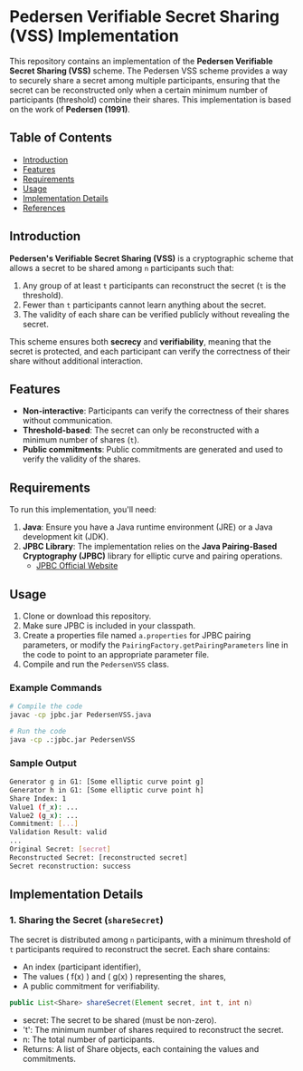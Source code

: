 # Pedersen Verifiable Secret Sharing (VSS) Implementation

This repository contains an implementation of the **Pedersen Verifiable Secret Sharing (VSS)** scheme. The Pedersen VSS scheme provides a way to securely share a secret among multiple participants, ensuring that the secret can be reconstructed only when a certain minimum number of participants (threshold) combine their shares. This implementation is based on the work of **Pedersen (1991)**.

## Table of Contents

- [Introduction](#introduction)
- [Features](#features)
- [Requirements](#requirements)
- [Usage](#usage)
- [Implementation Details](#implementation-details)
- [References](#references)

## Introduction

**Pedersen's Verifiable Secret Sharing (VSS)** is a cryptographic scheme that allows a secret to be shared among `n` participants such that:
1. Any group of at least `t` participants can reconstruct the secret (`t` is the threshold).
2. Fewer than `t` participants cannot learn anything about the secret.
3. The validity of each share can be verified publicly without revealing the secret.

This scheme ensures both **secrecy** and **verifiability**, meaning that the secret is protected, and each participant can verify the correctness of their share without additional interaction.

## Features

- **Non-interactive**: Participants can verify the correctness of their shares without communication.
- **Threshold-based**: The secret can only be reconstructed with a minimum number of shares (`t`).
- **Public commitments**: Public commitments are generated and used to verify the validity of the shares.

## Requirements

To run this implementation, you'll need:

1. **Java**: Ensure you have a Java runtime environment (JRE) or a Java development kit (JDK).
2. **JPBC Library**: The implementation relies on the **Java Pairing-Based Cryptography (JPBC)** library for elliptic curve and pairing operations.
   - [JPBC Official Website](http://gas.dia.unisa.it/projects/jpbc/)

## Usage

1. Clone or download this repository.
2. Make sure JPBC is included in your classpath.
3. Create a properties file named `a.properties` for JPBC pairing parameters, or modify the `PairingFactory.getPairingParameters` line in the code to point to an appropriate parameter file.
4. Compile and run the `PedersenVSS` class.

### Example Commands

```bash
# Compile the code
javac -cp jpbc.jar PedersenVSS.java

# Run the code
java -cp .:jpbc.jar PedersenVSS
```

### Sample Output

```bash
Generator g in G1: [Some elliptic curve point g]
Generator h in G1: [Some elliptic curve point h]
Share Index: 1
Value1 (f_x): ...
Value2 (g_x): ...
Commitment: [...]
Validation Result: valid
...
Original Secret: [secret]
Reconstructed Secret: [reconstructed secret]
Secret reconstruction: success
```

## Implementation Details

### 1. Sharing the Secret (`shareSecret`)

The secret is distributed among `n` participants, with a minimum threshold of `t` participants required to reconstruct the secret. Each share contains:
- An index (participant identifier),
- The values \( f(x) \) and \( g(x) \) representing the shares,
- A public commitment for verifiability.

```java
public List<Share> shareSecret(Element secret, int t, int n)
```

-	secret: The secret to be shared (must be non-zero).
-	't': The minimum number of shares required to reconstruct the secret.
-	n: The total number of participants.
-	Returns: A list of Share objects, each containing the values and commitments.
